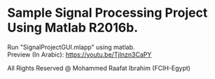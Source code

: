 # Sample Signal Processing Project Using Matlab R2016b.
  
Run "SignalProjectGUI.mlapp" using matlab.  
Preview (In Arabic): https://youtu.be/TjInzn3CaPY  
  
All Rights Reserved @ Mohammed Raafat Ibrahim (FCIH-Egypt)  
